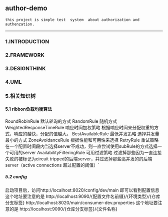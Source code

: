 ## author-demo

`this project is simple test  system  about authorization and authenzation.`

------

### 1.INTRODUCTION


### 2.FRAMEWORK


### 3.DESIGNTHINK


### 4.UML

### 5.相关知识树

#### 5.1 ribbon负载均衡算法

RoundRobinRule 默认轮询的方式
RandomRule 随机方式
WeightedResponseTimeRule 响应时间加权策略 根据响应时间来分配权重的方式，响应的越快，分配的值越大。
BestAvailableRule 最低并发策略 选择并发量最小的方式
ZoneAvoidanceRule 根据性能和可用性来选择
RetryRule 重试策略 在一个配置时间段内当选择server不成功，则一直尝试使用subRule的方式选择一个可用的server 
AvailabilityFilteringRule 可用过滤策略 过滤掉那些因为一直连接失败的被标记为circuit tripped的后端server，并过滤掉那些高并发的的后端server（active connections 超过配置的阈值）`


##### 5.2 config
启动项目后，访问http://localhost:8020/config/dev/main 即可以看到配置信息 这个地址要注意的是 http://localhost:9090/{配置文件名前缀}/{环境类型}/{仓库分支标签}
http://localhost:8020/main/consumer-dev.properties 这个地址要注意的是 http://localhost:9090/{仓库分支标签}/{文件名称}